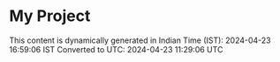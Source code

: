# My Project

This content is dynamically generated in Indian Time (IST): 2024-04-23 16:59:06 IST
Converted to UTC: 2024-04-23 11:29:06 UTC

